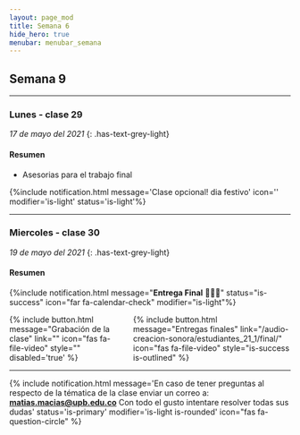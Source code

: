```yaml
---
layout: page_mod
title: Semana 6
hide_hero: true
menubar: menubar_semana
---
```


## Semana 9

---

### Lunes - clase 29

<!-- ignore-prettier-start -->

_17 de mayo del 2021_
{: .has-text-grey-light}

<!-- ignore-prettier-end -->

#### Resumen

- Asesorias para el trabajo final

{%include notification.html
message='Clase opcional! dia festivo'
icon=''
modifier='is-light'
status='is-light'%}

---

### Miercoles - clase 30

<!-- ignore-prettier-start -->

_19 de mayo del 2021_
{: .has-text-grey-light}

<!-- ignore-prettier-end -->

#### Resumen

{%include notification.html
message="**Entrega Final**  🎉🎉🎉"
status="is-success"
icon="far fa-calendar-check"
modifier="is-light"%}

<div class='columns'>
<div class='column'>
{% include button.html
  message="Grabación de la clase"
  link=""
  icon="fas fa-file-video"
  style=""
  disabled='true'
%}
</div>

<div class='column'>
{% include button.html
  message="Entregas finales"
  link="/audio-creacion-sonora/estudiantes_21_1/final/"
  icon="fas fa-file-video"
  style="is-success is-outlined"
%}
</div>
</div>

---

{% include notification.html
message='En caso de tener preguntas al respecto de la tématica de la clase enviar un correo a: **matias.macias@upb.edu.co**
Con todo el gusto intentare resolver todas sus dudas'
status='is-primary'
modifier='is-light is-rounded'
icon="fas fa-question-circle"
%}
